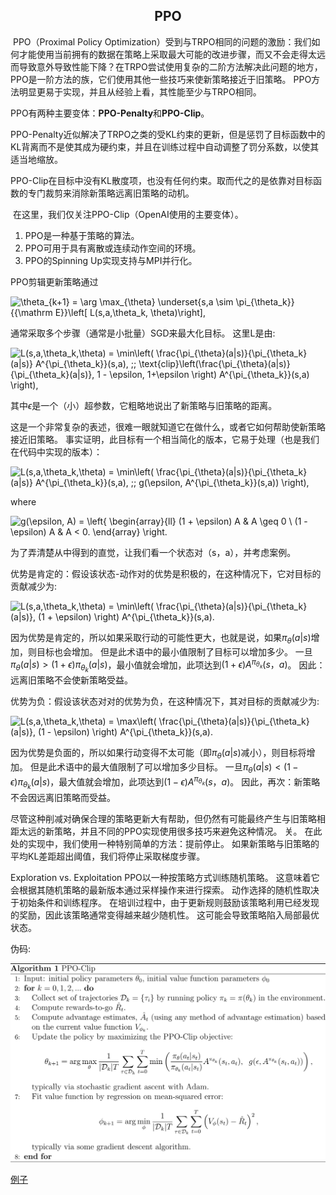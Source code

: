 <center><h2>PPO</h2></center>



​	PPO（Proximal Policy Optimization）受到与TRPO相同的问题的激励：我们如何才能使用当前拥有的数据在策略上采取最大可能的改进步骤，而又不会走得太远而导致意外导致性能下降？在TRPO尝试使用复杂的二阶方法解决此问题的地方，PPO是一阶方法的族，它们使用其他一些技巧来使新策略接近于旧策略。 PPO方法明显更易于实现，并且从经验上看，其性能至少与TRPO相同。

​	PPO有两种主要变体：**PPO-Penalty**和**PPO-Clip**。

​	PPO-Penalty近似解决了TRPO之类的受KL约束的更新，但是惩罚了目标函数中的KL背离而不是使其成为硬约束，并且在训练过程中自动调整了罚分系数，以使其适当地缩放。

​	PPO-Clip在目标中没有KL散度项，也没有任何约束。取而代之的是依靠对目标函数的专门裁剪来消除新策略远离旧策略的动机。

​	在这里，我们仅关注PPO-Clip（OpenAI使用的主要变体）。

1. PPO是一种基于策略的算法。
2. PPO可用于具有离散或连续动作空间的环境。
3. PPO的Spinning Up实现支持与MPI并行化。

PPO剪辑更新策略通过

![\theta_{k+1} = \arg \max_{\theta} \underset{s,a \sim \pi_{\theta_k}}{{\mathrm E}}\left[     L(s,a,\theta_k, \theta)\right],](https://spinningup.openai.com/en/latest/_images/math/b88048725cce4c17044e0042279bc1ecc11d54ff.svg)

通常采取多个步骤（通常是小批量）SGD来最大化目标。 这里L是由:

![L(s,a,\theta_k,\theta) = \min\left( \frac{\pi_{\theta}(a|s)}{\pi_{\theta_k}(a|s)}  A^{\pi_{\theta_k}}(s,a), \;\; \text{clip}\left(\frac{\pi_{\theta}(a|s)}{\pi_{\theta_k}(a|s)}, 1 - \epsilon, 1+\epsilon \right) A^{\pi_{\theta_k}}(s,a) \right),](https://spinningup.openai.com/en/latest/_images/math/ae2cf1964bcfc3eab6172c6f70722dad8c2ba053.svg)

其中$\epsilon$是一个（小）超参数，它粗略地说出了新策略与旧策略的距离。

这是一个非常复杂的表述，很难一眼就知道它在做什么，或者它如何帮助使新策略接近旧策略。 事实证明，此目标有一个相当简化的版本，它易于处理（也是我们在代码中实现的版本）：

![L(s,a,\theta_k,\theta) = \min\left( \frac{\pi_{\theta}(a|s)}{\pi_{\theta_k}(a|s)}  A^{\pi_{\theta_k}}(s,a), \;\; g(\epsilon, A^{\pi_{\theta_k}}(s,a)) \right),](https://spinningup.openai.com/en/latest/_images/math/f7953201d96f2987f4ca20ba3c90d8182eb95655.svg)

where

![g(\epsilon, A) = \left\{     \begin{array}{ll}     (1 + \epsilon) A & A \geq 0 \\     (1 - \epsilon) A & A < 0.     \end{array}     \right.](https://spinningup.openai.com/en/latest/_images/math/18865372bbbaa4ed3928483a0e7d428ac93add53.svg)

为了弄清楚从中得到的直觉，让我们看一个状态对（s，a），并考虑案例。

优势是肯定的：假设该状态-动作对的优势是积极的，在这种情况下，它对目标的贡献减少为:

![L(s,a,\theta_k,\theta) = \min\left( \frac{\pi_{\theta}(a|s)}{\pi_{\theta_k}(a|s)}, (1 + \epsilon) \right)  A^{\pi_{\theta_k}}(s,a).](https://spinningup.openai.com/en/latest/_images/math/9adca8f71a733ab017d44b5dc172dec4d377cc69.svg)

因为优势是肯定的，所以如果采取行动的可能性更大，也就是说，如果$\pi_ {\theta}(a | s)$增加，则目标也会增加。 但是此术语中的最小值限制了目标可以增加多少。 一旦$\pi _{\theta}(a | s)>(1+ \epsilon)\pi _{\theta_k}(a | s)$，最小值就会增加，此项达到$(1+ \epsilon)A ^ {\pi_{\theta_k}}(s，a)$。 因此：远离旧策略不会使新策略受益。

优势为负：假设该状态对对的优势为负，在这种情况下，其对目标的贡献减少为:

![L(s,a,\theta_k,\theta) = \max\left( \frac{\pi_{\theta}(a|s)}{\pi_{\theta_k}(a|s)}, (1 - \epsilon) \right)  A^{\pi_{\theta_k}}(s,a).](https://spinningup.openai.com/en/latest/_images/math/f39e4ebf0bbf3ea40a74cebd3dcfff7d06cab898.svg)

因为优势是负面的，所以如果行动变得不太可能（即$\pi_{\theta}(a | s)$减小），则目标将增加。 但是此术语中的最大值限制了可以增加多少目标。 一旦$\pi_{\theta}(a | s)<(1- \epsilon)\pi_{\theta_k}(a | s)$，最大值就会增加，此项达到$(1- \epsilon)A^{\pi_{\theta_k}}(s，a)$。 因此，再次：新策略不会因远离旧策略而受益。

尽管这种削减对确保合理的策略更新大有帮助，但仍然有可能最终产生与旧策略相距太远的新策略，并且不同的PPO实现使用很多技巧来避免这种情况。 关。 在此处的实现中，我们使用一种特别简单的方法：提前停止。 如果新策略与旧策略的平均KL差距超出阈值，我们将停止采取梯度步骤。

Exploration vs. Exploitation
PPO以一种按策略方式训练随机策略。 这意味着它会根据其随机策略的最新版本通过采样操作来进行探索。 动作选择的随机性取决于初始条件和训练程序。 在培训过程中，由于更新规则鼓励该策略利用已经发现的奖励，因此该策略通常变得越来越少随机性。 这可能会导致策略陷入局部最优状态。

伪码:

![](image/image-07-01.svg)

[例子](<https://github.com/openai/spinningup/blob/master/spinup/algos/ppo/ppo.py>)

